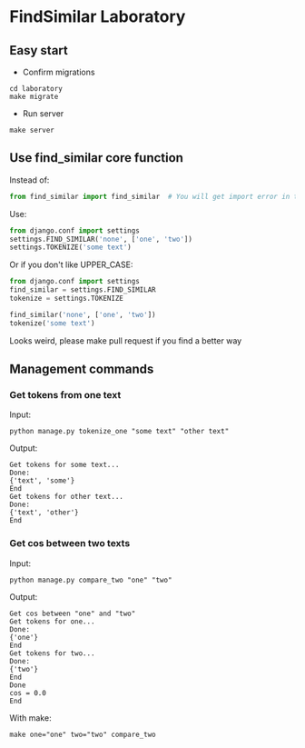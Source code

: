 # FindSimilar Laboratory

## Easy start

- Confirm migrations
```
cd laboratory
make migrate
```
- Run server
```
make server
```

## Use find_similar core function

Instead of:
```python
from find_similar import find_similar  # You will get import error in this case
```

Use:
```python
from django.conf import settings
settings.FIND_SIMILAR('none', ['one', 'two'])
settings.TOKENIZE('some text')
```

Or if you don't like UPPER_CASE:
```python
from django.conf import settings
find_similar = settings.FIND_SIMILAR
tokenize = settings.TOKENIZE

find_similar('none', ['one', 'two'])
tokenize('some text')
```

Looks weird, please make pull request if you find a better way

## Management commands

### Get tokens from one text

Input:
```commandline
python manage.py tokenize_one "some text" "other text"
```

Output:
```commandline
Get tokens for some text...
Done:
{'text', 'some'}
End
Get tokens for other text...
Done:
{'text', 'other'}
End
```

### Get cos between two texts

Input:
```commandline
python manage.py compare_two "one" "two"
```

Output:
```commandline
Get cos between "one" and "two"
Get tokens for one...
Done:
{'one'}
End
Get tokens for two...
Done:
{'two'}
End
Done
cos = 0.0
End
```

With make:
```commandline
make one="one" two="two" compare_two
```